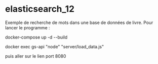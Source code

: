 # elasticsearch_12

Exemple de recherche de mots dans une base de données de livre.
Pour lancer le programme :

docker-compose up -d --build

docker exec gs-api "node" "server/load_data.js"

puis aller sur le lien port 8080